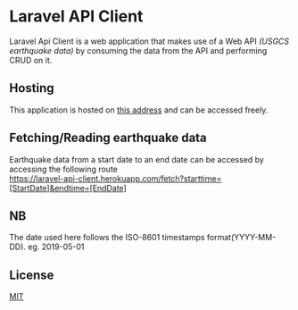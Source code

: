 # Laravel API Client
Laravel Api Client is a web application that makes use of a Web API _(USGCS earthquake data)_ by consuming the data from the API and performing CRUD on it.

## Hosting 
This application is hosted on [this address](https://laravel-api-client.herokuapp.com) and can be accessed freely.

## Fetching/Reading earthquake data
Earthquake data from a start date to an end date can be accessed by accessing the following route  
https://laravel-api-client.herokuapp.com/fetch?starttime=[StartDate]&endtime=[EndDate]

## NB
The date used here follows the ISO-8601 timestamps format(YYYY-MM-DD). 
eg. 2019-05-01


## License
[MIT](https://choosealicense.com/licenses/mit/)